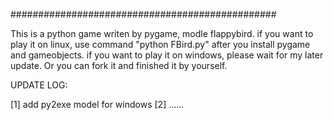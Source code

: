 ################################################


This is a python game writen by pygame, modle flappybird.
if you want to play it on linux, use command "python FBird.py" after you install pygame and gameobjects.
if you want to play it on windows, please wait for my later update. Or you can fork it and finished it by yourself.



UPDATE LOG:

[1] add py2exe model for windows
[2] ......

